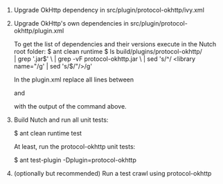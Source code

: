 <!--
 Licensed to the Apache Software Foundation (ASF) under one or more
 contributor license agreements.  See the NOTICE file distributed with
 this work for additional information regarding copyright ownership.
 The ASF licenses this file to You under the Apache License, Version 2.0
 (the "License"); you may not use this file except in compliance with
 the License.  You may obtain a copy of the License at

     http://www.apache.org/licenses/LICENSE-2.0

 Unless required by applicable law or agreed to in writing, software
 distributed under the License is distributed on an "AS IS" BASIS,
 WITHOUT WARRANTIES OR CONDITIONS OF ANY KIND, either express or implied.
 See the License for the specific language governing permissions and
 limitations under the License.
-->

1. Upgrade OkHttp dependency in src/plugin/protocol-okhttp/ivy.xml

2. Upgrade OkHttp's own dependencies in src/plugin/protocol-okhttp/plugin.xml

   To get the list of dependencies and their versions execute in the Nutch root
   folder:
    $ ant clean runtime
    $ ls build/plugins/protocol-okhttp/ \
         | grep '\.jar$' \
         | grep -vF protocol-okhttp.jar \
         | sed 's/^/      <library name="/g' | sed 's/$/"\/>/g'

   In the plugin.xml replace all lines between
      <!-- dependencies of OkHttp -->
   and
      <!-- end of dependencies of OkHttp -->
   with the output of the command above.

3. Build Nutch and run all unit tests:

    $ ant clean runtime test

   At least, run the protocol-okhttp unit tests:

    $ ant test-plugin -Dplugin=protocol-okhttp

4. (optionally but recommended) Run a test crawl using protocol-okhttp